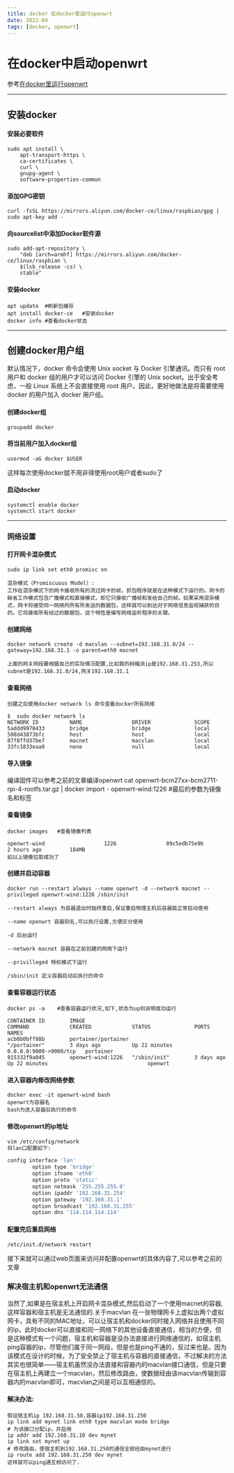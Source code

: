 ```yaml
---
title: docker 在docker里运行openwrt
date: 2022-04
tags: [docker, openwrt]
---
```



# 在docker中启动openwrt
参考[在docker里运行openwrt](https://blog.hearthewind.top/posts/db1132b0-4e36-11eb-bbe3-c117a7825fa4/)

---
## 安装docker
#### 安装必要软件
    sudo apt install \
        apt-transport-https \
        ca-certificates \
        curl \
        gnupg-agent \
        software-properties-common

#### 添加GPG密钥
    curl -fsSL https://mirrors.aliyun.com/docker-ce/linux/raspbian/gpg | sudo apt-key add -

#### 向sourcelist中添加Docker软件源
    sudo add-apt-repository \
        "deb [arch=armhf] https://mirrors.aliyun.com/docker-ce/linux/raspbian \
        $(lsb_release -cs) \
        stable"

#### 安装docker
    apt update	#刷新包缓存
    apt install docker-ce	#安装docker
    docker info #查看docker状态

---
## 创建docker用户组
默认情况下，docker 命令会使用 Unix socket 与 Docker 引擎通讯。而只有 root 用户和 docker 组的用户才可以访问 Docker 引擎的 Unix socket。出于安全考虑，一般 Linux 系统上不会直接使用 root 用户。因此，更好地做法是将需要使用 docker 的用户加入 docker 用户组。

#### 创建docker组
    groupadd docker

#### 将当前用户加入docker组
    usermod -aG docker $USER
这样每次使用docker就不用非得使用root用户或者sudo了

#### 启动docker
    systemctl enable docker
    systemctl start docker


---
### 网络设置
#### 打开网卡混杂模式
    sudo ip link set eth0 promisc on
    
    混杂模式（Promiscuous Model）:
    工作在混杂模式下的网卡接收所有的流过网卡的帧，抓包程序就是在这种模式下运行的。网卡的缺省工作模式包含广播模式和直接模式，即它只接收广播帧和发给自己的帧。如果采用混杂模式，网卡将接受同一网络内所有所发送的数据包，这样就可以到达对于网络信息监视捕获的目的。它将接收所有经过的数据包，这个特性是编写网络监听程序的关键。

#### 创建网络
    docker network create -d macvlan --subnet=192.168.31.0/24 --gateway=192.168.31.1 -o parent=eth0 macnet
    
    上面的网关网段要根据自己的实际情况配置,比如我的树梅派ip是192.168.31.253,所以subnet是192.168.31.0/24,网关192.168.31.1

#### 查看网络
    创建之后使用docker network ls 命令查看docker所有网络

    $  sudo docker network ls
    NETWORK ID          NAME                DRIVER              SCOPE
    5addd9978433        bridge              bridge              local
    588d43873bfc        host                host                local
    87f8ffd37be7        macnet              macvlan             local
    33fc1833eaa0        none                null                local

#### 导入镜像

编译固件可以参考之前的文章编译openwrt
    cat openwrt-bcm27xx-bcm2711-rpi-4-rootfs.tar.gz | docker import - openwrt-wind:1226	
    #最后的参数为镜像名和标签
#### 查看镜像
    docker images 	#查看镜像列表

    openwrt-wind                   1226                89c5edb75e9b        2 hours ago         184MB
    如以上镜像拉取成功了

#### 创建并启动容器
    docker run --restart always --name openwrt -d --network macnet --privileged openwrt-wind:1226 /sbin/init

    --restart always 为容器退出时始终重启,保证重启物理主机后容器能正常启动使用

    --name openwrt 容器别名,可以执行设置,方便区分使用

    -d 后台运行

    --network macnet 容器在之前创建的网络下运行

    --privilleged 特权模式下运行

    /sbin/init 定义容器启动后执行的命令

#### 查看容器运行状态
    docker ps -a	#查看容器运行状况,如下,状态为up则说明成功运行

    CONTAINER ID        IMAGE                                                     COMMAND             CREATED             STATUS              PORTS                    NAMES
    acb0b0bff88b        portainer/portainer                                       "/portainer"        3 days ago          Up 22 minutes       0.0.0.0:9000->9000/tcp   portainer
    915332f9a045        openwrt-wind:1226   "/sbin/init"        3 days ago          Up 22 minutes                                openwrt

#### 进入容器内修改网络参数
    docker exec -it openwrt-wind bash
    openwrt为容器名
    bash为进入容器后执行的命令

#### 修改openwrt的ip地址
```bash
vim /etc/config/network
将lan口配置如下:

config interface 'lan'
        option type 'bridge'
        option ifname 'eth0'
        option proto 'static'
        option netmask '255.255.255.0'
        option ipaddr '192.168.31.254'
        option gateway '192.168.31.1'
        option broadcast '192.168.31.255'
        option dns '114.114.114.114'
```

#### 配置完后重启网络
    /etc/init.d/network restart

接下来就可以通过web页面来访问并配置openwrt的具体内容了,可以参考之前的文章

### 解决宿主机和openwrt无法通信
当然了,如果是在宿主机上开启网卡混杂模式,然后启动了一个使用macnet的容器,这样容器和宿主机是无法通信的.关于macvlan
在一张物理网卡上虚拟出两个虚拟网卡，具有不同的MAC地址，可以让宿主机和docker同时接入网络并且使用不同的ip，此时docker可以直接和同一网络下的其他设备直接通信，相当的方便，但是这种模式有一个问题，宿主机和容器是没办法直接进行网络通信的，如宿主机ping容器的ip，尽管他们属于同一网段，但是也是ping不通的，反过来也是。因为该模式在设计的时候，为了安全禁止了宿主机与容器的直接通信，不过解决的方法其实也很简单——宿主机虽然没办法直接和容器内的macvlan接口通信，但是只要在宿主机上再建立一个macvlan，然后修改路由，使数据经由该macvlan传输到容器内的macvlan即可，macvlan之间是可以互相通信的。

#### 解决办法:

    假设宿主机ip 192.168.31.58,容器ip192.168.31.250
    ip link add mynet link eth0 type macvlan mode bridge
    # 为该接口分配ip，并启用
    ip addr add 192.168.31.10 dev mynet
    ip link set mynet up
    # 修改路由，使宿主机到192.168.31.250的通信全部经由mynet进行
    ip route add 192.168.31.250 dev mynet
    这样就可以ping通互相访问了.